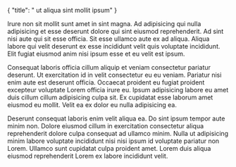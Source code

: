 {
  "title": " ut aliqua sint mollit ipsum"
}

Irure non sit mollit sunt amet in sint magna. Ad adipisicing qui nulla adipisicing et esse deserunt dolore qui sint eiusmod reprehenderit. Ad sint nisi aute qui sit esse officia. Sit esse ullamco aute ex ad aliqua. Aliqua labore qui velit deserunt ex esse incididunt velit quis voluptate incididunt. Elit fugiat eiusmod anim nisi ipsum esse et eu velit est ipsum.

Consequat laboris officia cillum aliquip et veniam consectetur pariatur deserunt. Ut exercitation id in velit consectetur eu eu veniam. Pariatur nisi enim aute est deserunt officia. Occaecat proident eu fugiat proident excepteur voluptate Lorem officia irure eu. Ipsum adipisicing labore eu amet duis cillum cillum adipisicing culpa sit. Ex cupidatat esse laborum amet eiusmod eu mollit. Velit ea ex dolor eu nulla adipisicing ea.

Deserunt consequat laboris enim velit aliqua ea. Do sint ipsum tempor aute minim non. Dolore eiusmod cillum in exercitation consectetur aliqua reprehenderit dolore culpa consequat ad ullamco minim. Nulla ut adipisicing minim labore voluptate incididunt nisi nisi ipsum id voluptate pariatur non Lorem. Ullamco sunt cupidatat culpa proident amet. Lorem duis aliqua eiusmod reprehenderit Lorem ex labore incididunt velit.